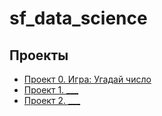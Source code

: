 # sf_data_science

## Проекты

* [Проект 0. Игра: Угадай число]()
* [Проект 1. ___]() 
* [Проект 2. ___]()